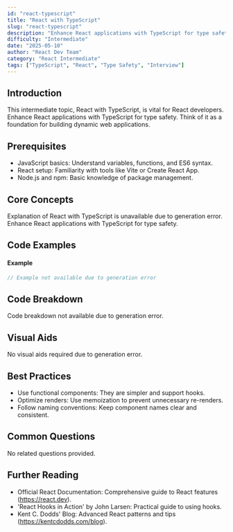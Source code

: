 ```yaml
---
id: "react-typescript"
title: "React with TypeScript"
slug: "react-typescript"
description: "Enhance React applications with TypeScript for type safety."
difficulty: "Intermediate"
date: "2025-05-10"
author: "React Dev Team"
category: "React Intermediate"
tags: ["TypeScript", "React", "Type Safety", "Interview"]
---
```


## Introduction

This intermediate topic, React with TypeScript, is vital for React developers. Enhance React applications with TypeScript for type safety. Think of it as a foundation for building dynamic web applications.

## Prerequisites

- JavaScript basics: Understand variables, functions, and ES6 syntax.
- React setup: Familiarity with tools like Vite or Create React App.
- Node.js and npm: Basic knowledge of package management.

## Core Concepts

Explanation of React with TypeScript is unavailable due to generation error. Enhance React applications with TypeScript for type safety.

## Code Examples

#### Example
```jsx
// Example not available due to generation error
```

## Code Breakdown

Code breakdown not available due to generation error.

## Visual Aids

No visual aids required due to generation error.

## Best Practices

- Use functional components: They are simpler and support hooks.
- Optimize renders: Use memoization to prevent unnecessary re-renders.
- Follow naming conventions: Keep component names clear and consistent.

## Common Questions

No related questions provided.

## Further Reading

- Official React Documentation: Comprehensive guide to React features (https://react.dev).
- 'React Hooks in Action' by John Larsen: Practical guide to using hooks.
- Kent C. Dodds' Blog: Advanced React patterns and tips (https://kentcdodds.com/blog).
